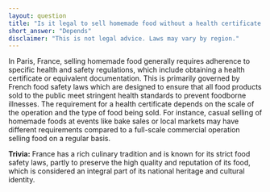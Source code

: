 ```yaml
---
layout: question
title: "Is it legal to sell homemade food without a health certificate in Paris, France?"
short_answer: "Depends"
disclaimer: "This is not legal advice. Laws may vary by region."
---
```


In Paris, France, selling homemade food generally requires adherence to specific health and safety regulations, which include obtaining a health certificate or equivalent documentation. This is primarily governed by French food safety laws which are designed to ensure that all food products sold to the public meet stringent health standards to prevent foodborne illnesses. The requirement for a health certificate depends on the scale of the operation and the type of food being sold. For instance, casual selling of homemade foods at events like bake sales or local markets may have different requirements compared to a full-scale commercial operation selling food on a regular basis.

**Trivia:** France has a rich culinary tradition and is known for its strict food safety laws, partly to preserve the high quality and reputation of its food, which is considered an integral part of its national heritage and cultural identity.
